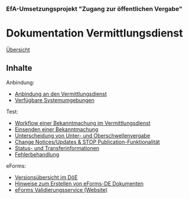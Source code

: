 ### EfA-Umsetzungsprojekt "Zugang zur öffentlichen Vergabe"
# Dokumentation Vermittlungsdienst
[Übersicht](/Readme.md)
<br>

## Inhalte
Anbindung:
  - [Anbindung an den Vermittlungsdienst](Connection_to_mediator.md)
  - [Verfügbare Systemumgebungen](Development_environments.md)

Test: 
- [Workflow einer Bekanntmachung im Vermittlungsdienst](Workflow.md)
- [Einsenden einer Bekanntmachung](/documentation/send_notice.md)
- [Unterscheidung von Unter- und Oberschwellenvergabe](/documentation/Ober-oder_unterschwellenvergabe.md)
- [Change Notices/Updates & STOP Publication-Funktionalität](/documentation/STOP%20update%20%26%20change%20notices.md)
- [Status- und Transferinformationen](Status_information.md)
- [Fehlerbehandlung](/documentation/Fehlerbehandlung.md)


eForms: 
- [Versionsübersicht im DöE](eForms_support.md)
- [Hinweise zum Erstellen von eForms-DE Dokumenten](eForms_Erstellung.md)
- [eForms Validierungsservice (Website)](Validator.md)


<br><br>